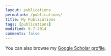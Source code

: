```yaml
---
layout: publications
permalink: /publications/
title: My Publications
tags: [publications]
modified: 8-7-2014
comments: false
---
```


You can also browse my <a href="https://scholar.google.co.kr/citations?user=ivZrAU0AAAAJ&hl=en" target="_blank">Google Scholar profile</a>.
